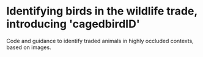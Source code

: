# Identifying birds in the wildlife trade, introducing 'cagedbirdID'

Code and guidance to identify traded animals in highly occluded contexts, based on images.
